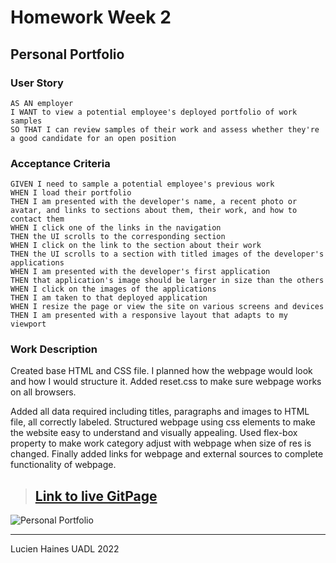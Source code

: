 # Homework Week 2
## Personal Portfolio

### User Story
```
AS AN employer
I WANT to view a potential employee's deployed portfolio of work samples
SO THAT I can review samples of their work and assess whether they're a good candidate for an open position
```

### Acceptance Criteria
```
GIVEN I need to sample a potential employee's previous work
WHEN I load their portfolio
THEN I am presented with the developer's name, a recent photo or avatar, and links to sections about them, their work, and how to contact them
WHEN I click one of the links in the navigation
THEN the UI scrolls to the corresponding section
WHEN I click on the link to the section about their work
THEN the UI scrolls to a section with titled images of the developer's applications
WHEN I am presented with the developer's first application
THEN that application's image should be larger in size than the others
WHEN I click on the images of the applications
THEN I am taken to that deployed application
WHEN I resize the page or view the site on various screens and devices
THEN I am presented with a responsive layout that adapts to my viewport
```
### Work Description
Created base HTML and CSS file. I planned how the webpage would look and how I would structure it. Added reset.css to make sure webpage works on all browsers.

Added all data required including titles, paragraphs and images to HTML file, all correctly labeled. Structured webpage using css elements to make the website easy to understand and visually appealing. Used flex-box property to make work category adjust with webpage when size of res is changed. Finally added links for webpage and external sources to complete functionality of webpage.

>## [**Link to live GitPage**]()

![Personal Portfolio]()

---
Lucien Haines UADL 2022
